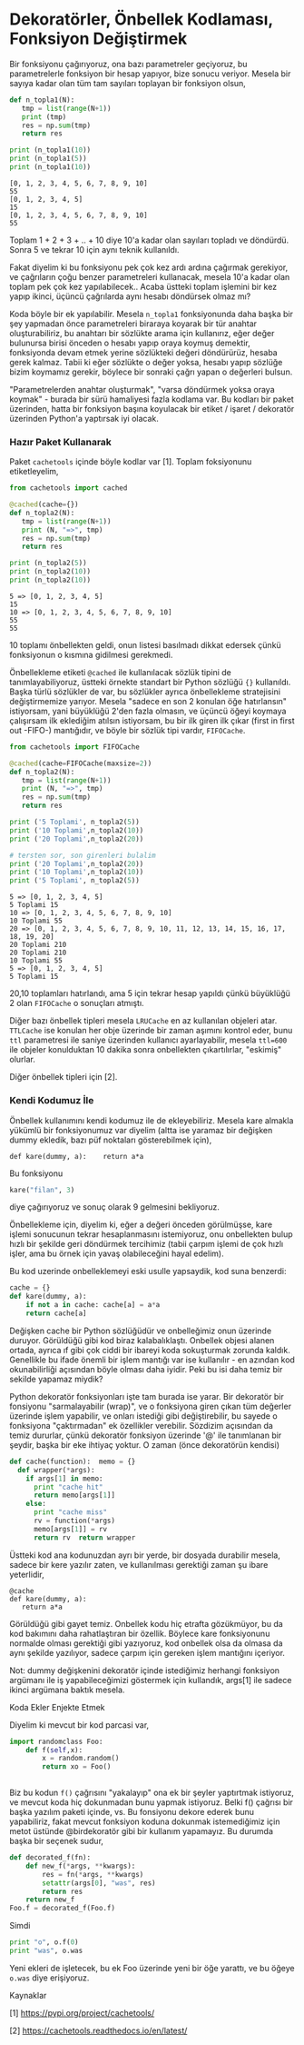 # Dekoratörler, Önbellek Kodlaması, Fonksiyon Değiştirmek

Bir fonksiyonu çağırıyoruz, ona bazı parametreler geçiyoruz, bu
parametrelerle fonksiyon bir hesap yapıyor, bize sonucu veriyor.
Mesela bir sayıya kadar olan tüm tam sayıları toplayan bir fonksiyon
olsun,

```python
def n_topla1(N):
   tmp = list(range(N+1))
   print (tmp)
   res = np.sum(tmp)
   return res

print (n_topla1(10))
print (n_topla1(5))
print (n_topla1(10))
```

```text
[0, 1, 2, 3, 4, 5, 6, 7, 8, 9, 10]
55
[0, 1, 2, 3, 4, 5]
15
[0, 1, 2, 3, 4, 5, 6, 7, 8, 9, 10]
55
```

Toplam 1 + 2 + 3 + .. + 10 diye 10'a kadar olan sayıları topladı ve
döndürdü.  Sonra 5 ve tekrar 10 için aynı teknik kullanıldı.

Fakat diyelim ki bu fonksiyonu pek çok kez ardı ardına çağırmak
gerekiyor, ve çağrıların çoğu benzer parametreleri kullanacak, mesela
10'a kadar olan toplam pek çok kez yapılabilecek.. Acaba üstteki
toplam işlemini bir kez yapıp ikinci, üçüncü çağrılarda aynı hesabı
döndürsek olmaz mı?

Koda böyle bir ek yapılabilir. Mesela `n_topla1` fonksiyonunda daha
başka bir şey yapmadan önce parametreleri biraraya koyarak bir tür
anahtar oluşturabiliriz, bu anahtarı bir sözlükte arama için
kullanırız, eğer değer bulunursa birisi önceden o hesabı yapıp oraya
koymuş demektir, fonksiyonda devam etmek yerine sözlükteki değeri
döndürürüz, hesaba gerek kalmaz. Tabii ki eğer sözlükte o değer yoksa,
hesabı yapıp sözlüğe bizim koymamız gerekir, böylece bir sonraki çağrı
yapan o değerleri bulsun.

"Parametrelerden anahtar oluşturmak", "varsa döndürmek yoksa oraya
koymak" - burada bir sürü hamaliyesi fazla kodlama var. Bu kodları bir
paket üzerinden, hatta bir fonksiyon başına koyulacak bir etiket /
işaret / dekoratör üzerinden Python'a yaptırsak iyi olacak.

### Hazır Paket Kullanarak

Paket `cachetools` içinde böyle kodlar var [1]. Toplam foksiyonunu etiketleyelim,

```python
from cachetools import cached

@cached(cache={})
def n_topla2(N):
   tmp = list(range(N+1))
   print (N, "=>", tmp)
   res = np.sum(tmp)
   return res

print (n_topla2(5))
print (n_topla2(10))
print (n_topla2(10))
```

```text
5 => [0, 1, 2, 3, 4, 5]
15
10 => [0, 1, 2, 3, 4, 5, 6, 7, 8, 9, 10]
55
55
```
10 toplamı önbellekten geldi, onun listesi basılmadı dikkat edersek
çünkü fonksiyonun o kısmına gidilmesi gerekmedi.

Önbellekleme etiketi `@cached` ile kullanılacak sözlük tipini de
tanımlayabiliyoruz, üstteki örnekte standart bir Python sözlüğü `{}`
kullanıldı. Başka türlü sözlükler de var, bu sözlükler ayrıca
önbellekleme stratejisini değiştirmemize yarıyor. Mesela "sadece en
son 2 konulan öğe hatırlansın" istiyorsam, yani büyüklüğü 2'den fazla
olmasın, ve üçüncü öğeyi koymaya çalışırsam ilk eklediğim atılsın
istiyorsam, bu bir ilk giren ilk çıkar (first in first out -FIFO-)
mantığıdır, ve böyle bir sözlük tipi vardır, `FIFOCache`.


```python
from cachetools import FIFOCache

@cached(cache=FIFOCache(maxsize=2))
def n_topla2(N):
   tmp = list(range(N+1))
   print (N, "=>", tmp)
   res = np.sum(tmp)
   return res

print ('5 Toplami', n_topla2(5))
print ('10 Toplami',n_topla2(10))
print ('20 Toplami',n_topla2(20))

# tersten sor, son girenleri bulalim
print ('20 Toplami',n_topla2(20))
print ('10 Toplami',n_topla2(10))
print ('5 Toplami', n_topla2(5))
```

```text
5 => [0, 1, 2, 3, 4, 5]
5 Toplami 15
10 => [0, 1, 2, 3, 4, 5, 6, 7, 8, 9, 10]
10 Toplami 55
20 => [0, 1, 2, 3, 4, 5, 6, 7, 8, 9, 10, 11, 12, 13, 14, 15, 16, 17, 18, 19, 20]
20 Toplami 210
20 Toplami 210
10 Toplami 55
5 => [0, 1, 2, 3, 4, 5]
5 Toplami 15
```

20,10 toplamları hatırlandı, ama 5 için tekrar hesap yapıldı çünkü büyüklüğü 2
olan `FIFOCache` o sonuçları atmıştı.

Diğer bazı önbellek tipleri mesela `LRUCache` en az kullanılan
objeleri atar. `TTLCache` ise konulan her obje üzerinde bir zaman
aşımını kontrol eder, bunu `ttl` parametresi ile saniye üzerinden
kullanıcı ayarlayabilir, mesela `ttl=600` ile objeler konulduktan 10
dakika sonra onbellekten çıkartılırlar, "eskimiş" olurlar.

Diğer önbellek tipleri için [2].

### Kendi Kodumuz İle

Önbellek kullanımını kendi kodumuz ile de ekleyebiliriz. Mesela kare
almakla yükümlü bir fonksiyonumuz var diyelim (altta ise yaramaz bir
değişken dummy ekledik, bazı püf noktaları gösterebilmek için),

```
def kare(dummy, a):    return a*a
```

Bu fonksiyonu

```python
kare("filan", 3)
```

diye çağırıyoruz ve sonuç olarak 9 gelmesini bekliyoruz. 

Önbellekleme için, diyelim ki, eğer a değeri önceden görülmüşse, kare
işlemi sonucunun tekrar hesaplanmasını istemiyoruz, onu onbellekten
bulup hızlı bir şekilde geri döndürmek tercihimiz (tabii çarpım işlemi
de çok hızlı işler, ama bu örnek için yavaş olabileceğini hayal
edelim).

Bu kod uzerinde onbelleklemeyi eski usulle yapsaydik, kod suna
benzerdi:

```python
cache = {}
def kare(dummy, a):
    if not a in cache: cache[a] = a*a
    return cache[a]
```

Değişken cache bir Python sözlüğüdür ve onbelleğimiz onun üzerinde
duruyor. Görüldüğü gibi kod biraz kalabalıklaştı. Onbellek objesi
alanen ortada, ayrıca ıf gibi çok ciddi bir ibareyi koda sokuşturmak
zorunda kaldık. Genellikle bu ifade önemli bir işlem mantığı var ise
kullanılır - en azından kod okunabilirliği açısından böyle olması daha
iyidir. Peki bu isi daha temiz bir sekilde yapamaz miydik?

Python dekoratör fonksiyonları işte tam burada ise yarar. Bir
dekoratör bir fonsiyonu "sarmalayabilir (wrap)", ve o fonksiyona giren
çıkan tüm değerler üzerinde işlem yapabilir, ve onları istediği gibi
değiştirebilir, bu sayede o fonksiyona "çaktırmadan" ek özellikler
verebilir. Sözdizim açısından da temiz dururlar, çünkü dekoratör
fonksiyon üzerinde '@' ile tanımlanan bir şeydir, başka bir eke
ihtiyaç yoktur. O zaman (önce dekoratörün kendisi)

```python
def cache(function):  memo = {}
  def wrapper(*args):
    if args[1] in memo:
      print "cache hit"
      return memo[args[1]]
    else:
      print "cache miss"
      rv = function(*args)
      memo[args[1]] = rv
      return rv  return wrapper
```

Üstteki kod ana kodunuzdan ayrı bir yerde, bir dosyada durabilir
mesela, sadece bir kere yazılır zaten, ve kullanılması gerektiği zaman
şu ibare yeterlidir,

```
@cache
def kare(dummy, a):
   return a*a
```

Görüldüğü gibi gayet temiz. Onbellek kodu hiç etrafta gözükmüyor, bu
da kod bakımını daha rahatlaştıran bir özellik. Böylece kare
fonksiyonunu normalde olması gerektiği gibi yazıyoruz, kod onbellek
olsa da olmasa da aynı şekilde yazılıyor, sadece çarpım için gereken
işlem mantığını içeriyor.

Not: dummy değişkenini dekoratör içinde istediğimiz herhangi fonksiyon
argümanı ile iş yapabileceğimizi göstermek için kullandık, args[1] ile
sadece ikinci argümana baktık mesela.

Koda Ekler Enjekte Etmek

Diyelim ki mevcut bir kod parcasi var,

```python
import randomclass Foo:
    def f(self,x):
        x = random.random()
        return xo = Foo()
    
```

Biz bu kodun `f()` çağrısını "yakalayıp" ona ek bir şeyler yaptırtmak
istiyoruz, ve mevcut koda hiç dokunmadan bunu yapmak istiyoruz. Belki
f() çağrısı bir başka yazılım paketi içinde, vs. Bu fonsiyonu dekore
ederek bunu yapabiliriz, fakat mevcut fonksiyon koduna dokunmak
istemediğimiz için metot üstünde @birdekoratör gibi bir kullanım
yapamayız. Bu durumda başka bir seçenek sudur,

```python
def decorated_f(fn):
    def new_f(*args, **kwargs):
        res = fn(*args, **kwargs)
        setattr(args[0], "was", res)
        return res
    return new_f
Foo.f = decorated_f(Foo.f)
```

Simdi

```python
print "o", o.f(0)
print "was", o.was
```

Yeni ekleri de işletecek, bu ek Foo üzerinde yeni bir öğe yarattı, ve
bu öğeye `o.was` diye erişiyoruz.


Kaynaklar

[1] https://pypi.org/project/cachetools/

[2] https://cachetools.readthedocs.io/en/latest/

